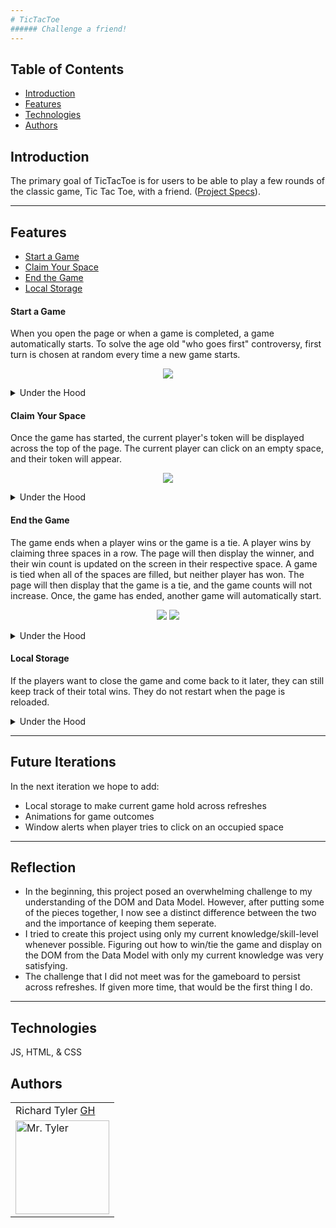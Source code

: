 ```yaml
---
# TicTacToe
###### Challenge a friend!
---
```

## Table of Contents
* [Introduction](#introduction)
* [Features](#features)
* [Technologies](#technologies)
* [Authors](#authors)

## Introduction
The primary goal of TicTacToe is for users to be able to play a few rounds of the classic game, Tic Tac Toe, with a friend. ([Project Specs](https://frontend.turing.io/projects/module-1/tic-tac-toe-solo.html)).

---

## Features
* [Start a Game](#Start-a-Game)
* [Claim Your Space](#Claim-YourSpace)
* [End the Game](#End-the-Game)
* [Local Storage](#Local-Storage)

#### Start a Game
When you open the page or when a game is completed, a game automatically starts. To solve the age old "who goes first" controversy, first turn is chosen at random every time a new game starts. 
<p align = "center">
<img src="https://media.giphy.com/media/diYc2a7VsFfuePE7cI/giphy.gif"></p>
</p>

  <details>
    <summary>Under the Hood</summary>
    Using window.onLoad, a game is immediately created. This instantiates our player class twice and instantiates our game class with our new player instances as player 1 and player 2. The first current player is decided with a method of the game class that randomly assigns one of the players as current player. 
  </details>


#### Claim Your Space
Once the game has started, the current player's token will be displayed across the top of the page. The current player can click on an empty space, and their token will appear. 
<p align = "center">
<img src="https://media.giphy.com/media/TTwWqkr5JqkQcA3AQX/giphy.gif">
</p>

  <details>
    <summary>Under the Hood</summary>
    The screen's game board displays the game board property of the game instance. So, when the current player clicks on a space, their token is added to the game board property of the game instance which changes the information being displayed. A player can only insert their token into the game board property and complete their turn if that game board property space is empty, so a player may not click on a space that is already displaying a token. 
  </details>
  
#### End the Game
The game ends when a player wins or the game is a tie. A player wins by claiming three spaces in a row. The page will then display the winner, and their win count is updated on the screen in their respective space. A game is tied when all of the spaces are filled, but neither player has won. The page will then display that the game is a tie, and the game counts will not increase. Once, the game has ended, another game will automatically start. 
<p align = "center">
<img src="https://media.giphy.com/media/d8U4icnNUwF2nahWbK/giphy.gif">
<img src="https://media.giphy.com/media/Txg9ZntMH8yFQitpJX/giphy.gif">
</p>

  <details>
    <summary>Under the Hood</summary>
    After each turn has ended, the code checks for the game to have ended by either winning or losing. A set of game board indeces have been listed in the game class as winning conditions. When the code checks for the game to end, it looks for each of those indeces to include the current player's token. If the player did not win, then it looks for any open spaces. If the player did not win, and there are no open spaces then the game is a draw. When the game ends, a new game will start after a 2 second timeout. 
  </details>

#### Local Storage
If the players want to close the game and come back to it later, they can still keep track of their total wins. They do not restart when the page is reloaded.
<p align = "center">
</p>

  <details>
    <summary>Under the Hood</summary>
    When a player wins a game, the game board is saved to the winning player. That game board is then sent to local storage. When the player class is instantiated at the beginning of each game, their wins propertys are updated with the wins stored in local storage. 
  </details>
  
---
  
## Future Iterations
 In the next iteration we hope to add:
  * Local storage to make current game hold across refreshes
  * Animations for game outcomes
  * Window alerts when player tries to click on an occupied space 
  
---
  
## Reflection
  * In the beginning, this project posed an overwhelming challenge to my understanding of the DOM and Data Model. However, after putting some of the pieces together, I now see a distinct difference between the two and the importance of keeping them seperate. 
  * I tried to create this project using only my current knowledge/skill-level whenever possible. Figuring out how to win/tie the game and display on the DOM from the Data Model with only my current knowledge was very satisfying. 
  * The challenge that I did not meet was for the gameboard to persist across refreshes. If given more time, that would be the first thing I do. 

---
  
## Technologies
JS, HTML, & CSS

## Authors
<table>
    <tr>
        <td> Richard Tyler <a href="https://github.com/richardltyler">GH</td>
    </tr>
 <td><img src="https://avatars3.githubusercontent.com/u/70095063?s=460&u=39c274f1a2fbb88cc013de61aa8307596a988255&v=4" alt="Mr. Tyler"
 width="150" height="auto" /></td>
</table>
